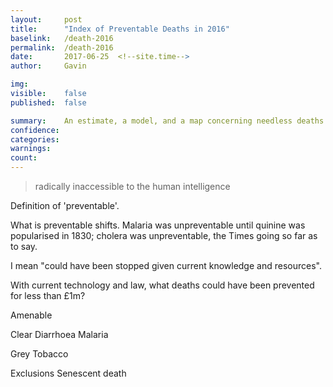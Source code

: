 ```yaml
---
layout:     post
title:      "Index of Preventable Deaths in 2016"
baselink:   /death-2016
permalink:  /death-2016
date:       2017-06-25  <!--site.time-->
author:     Gavin   

img:        
visible:	false
published:	false

summary:    An estimate, a model, and a map concerning needless deaths worldwide, last year. 
confidence:	
categories: 
warnings:	
count:		
---
```



> radically inaccessible to the human intelligence


Definition of 'preventable'.

What is preventable shifts. Malaria was unpreventable until quinine was popularised in 1830; cholera was unpreventable, the Times going so far as to say.

I mean "could have been stopped given current knowledge and resources".


With current technology and law, what deaths could have been prevented for less than £1m?

Amenable

Clear
	Diarrhoea
	Malaria

Grey
	Tobacco

Exclusions
	Senescent death